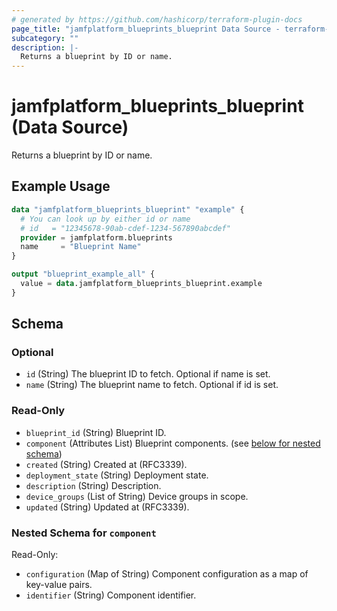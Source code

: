 ```yaml
---
# generated by https://github.com/hashicorp/terraform-plugin-docs
page_title: "jamfplatform_blueprints_blueprint Data Source - terraform-provider-jamfplatform"
subcategory: ""
description: |-
  Returns a blueprint by ID or name.
---
```


# jamfplatform_blueprints_blueprint (Data Source)

Returns a blueprint by ID or name.

## Example Usage

```terraform
data "jamfplatform_blueprints_blueprint" "example" {
  # You can look up by either id or name
  # id   = "12345678-90ab-cdef-1234-567890abcdef"
  provider = jamfplatform.blueprints
  name     = "Blueprint Name"
}

output "blueprint_example_all" {
  value = data.jamfplatform_blueprints_blueprint.example
}
```

<!-- schema generated by tfplugindocs -->
## Schema

### Optional

- `id` (String) The blueprint ID to fetch. Optional if name is set.
- `name` (String) The blueprint name to fetch. Optional if id is set.

### Read-Only

- `blueprint_id` (String) Blueprint ID.
- `component` (Attributes List) Blueprint components. (see [below for nested schema](#nestedatt--component))
- `created` (String) Created at (RFC3339).
- `deployment_state` (String) Deployment state.
- `description` (String) Description.
- `device_groups` (List of String) Device groups in scope.
- `updated` (String) Updated at (RFC3339).

<a id="nestedatt--component"></a>
### Nested Schema for `component`

Read-Only:

- `configuration` (Map of String) Component configuration as a map of key-value pairs.
- `identifier` (String) Component identifier.
